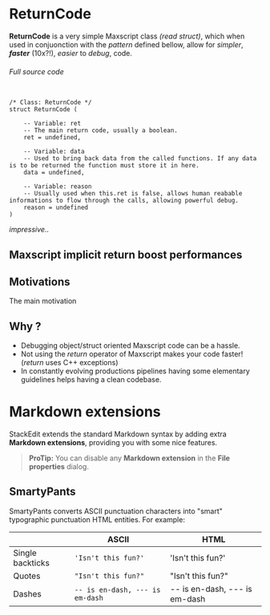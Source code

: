 # ReturnCode

**ReturnCode** is a very simple Maxscript class *(read struct)*, which when used in conjuonction with the *pattern* defined bellow,  allow for *simpler*, ***faster*** (10x?!), *easier* to *debug*, code.


###### Full source code
```maxscript

/* Class: ReturnCode */
struct ReturnCode (

	-- Variable: ret
	-- The main return code, usually a boolean.
	ret = undefined,
	
	-- Variable: data
	-- Used to bring back data from the called functions. If any data is to be returned the function must store it in here.
	data = undefined,

	-- Variable: reason
	-- Usually used when this.ret is false, allows human reabable informations to flow through the calls, allowing powerful debug. 
	reason = undefined
)

```
*impressive..*

## Maxscript implicit return boost performances




## Motivations
The main motivation 



## Why ?

 - Debugging object/struct oriented Maxscript code can be a hassle.
 - Not using the *return* operator of Maxscript makes your code faster! (*return* uses C++ exceptions)  
 - In constantly evolving productions pipelines having some elementary guidelines helps having a clean codebase.


# Markdown extensions

StackEdit extends the standard Markdown syntax by adding extra **Markdown extensions**, providing you with some nice features.

> **ProTip:** You can disable any **Markdown extension** in the **File properties** dialog.


## SmartyPants

SmartyPants converts ASCII punctuation characters into "smart" typographic punctuation HTML entities. For example:

|                |ASCII                          |HTML                         |
|----------------|-------------------------------|-----------------------------|
|Single backticks|`'Isn't this fun?'`            |'Isn't this fun?'            |
|Quotes          |`"Isn't this fun?"`            |"Isn't this fun?"            |
|Dashes          |`-- is en-dash, --- is em-dash`|-- is en-dash, --- is em-dash|